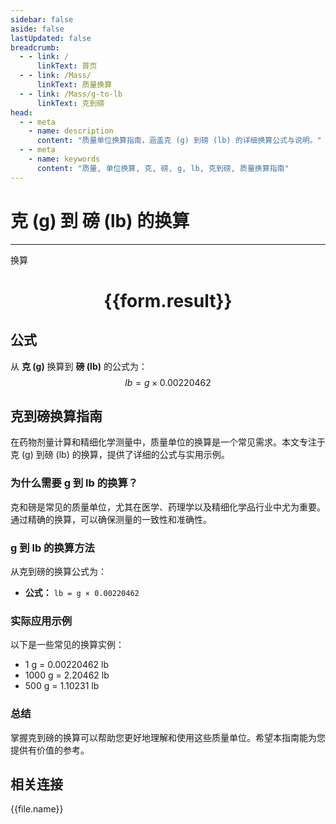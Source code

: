 ```yaml
---
sidebar: false
aside: false
lastUpdated: false
breadcrumb:
  - - link: /
      linkText: 首页
  - - link: /Mass/
      linkText: 质量换算
  - - link: /Mass/g-to-lb
      linkText: 克到磅
head:
  - - meta
    - name: description
      content: "质量单位换算指南，涵盖克 (g) 到磅 (lb) 的详细换算公式与说明。"
  - - meta
    - name: keywords
      content: "质量, 单位换算, 克, 磅, g, lb, 克到磅, 质量换算指南"
---
```

# 克 (g) 到 磅 (lb) 的换算
---
<script setup>
import { onMounted, reactive, inject, ref } from 'vue'
import { NButton, NForm, NFormItem, NInput, NInputNumber, NSelect, NCard, useMessage,NGrid ,NGi } from 'naive-ui'
import { defineClientComponent } from 'vitepress'
import { Mass } from '../../files';

const convert = inject('convert')

const form = reactive({
  number: null,
  result: '',
})

const convertHandler = () => {
  if (form.number !== null && !isNaN(form.number)) {
    const convertedValue = parseFloat(form.number) * 0.00220462
    form.result = `${form.number}g = ${convertedValue.toFixed(4)}lb`
  } else {
    form.result = '请输入有效的数值。'
  }
}
</script>

<n-form size="large" :model="form">
  <n-form-item label="克 (g)">
    <n-input-number v-model:value="form.number" placeholder="输入克" style="width: 100%" />
  </n-form-item>
  <n-form-item>
    <n-button type="primary" @click="convertHandler" block>换算</n-button>
  </n-form-item>
</n-form>

<n-card  embedded :bordered="false" hoverable>
  <div  style="text-align:center">
    <h1>{{form.result}}</h1>
  </div>
</n-card>

## 公式

从 **克 (g)** 换算到 **磅 (lb)** 的公式为：
$$ lb = g \times 0.00220462 $$

## 克到磅换算指南

在药物剂量计算和精细化学测量中，质量单位的换算是一个常见需求。本文专注于克 (g) 到磅 (lb) 的换算，提供了详细的公式与实用示例。

### 为什么需要 g 到 lb 的换算？

克和磅是常见的质量单位，尤其在医学、药理学以及精细化学品行业中尤为重要。通过精确的换算，可以确保测量的一致性和准确性。

### g 到 lb 的换算方法

从克到磅的换算公式为：

- **公式：** `lb = g × 0.00220462`

### 实际应用示例

以下是一些常见的换算实例：

- 1 g = 0.00220462 lb
- 1000 g = 2.20462 lb
- 500 g = 1.10231 lb

### 总结

掌握克到磅的换算可以帮助您更好地理解和使用这些质量单位。希望本指南能为您提供有价值的参考。

## 相关连接
<n-grid x-gap="12" :cols="4">
  <n-gi v-for="(file, index) in Mass" :key="index">
    <n-button
      text
      tag="a"
      :href="file.path"
      type="primary"
    >
      {{file.name}}
    </n-button>
  </n-gi>
</n-grid>